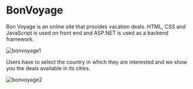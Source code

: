 # BonVoyage

Bon Voyage is an online site that provides vacation deals. HTML, CSS and JavaScript is used on front end and ASP.NET is used as a backend framework.

![bonvoyage1](https://user-images.githubusercontent.com/25735076/36364617-ea5efdb2-1566-11e8-9bf3-cca7f33ff3b6.PNG)

Users have to select the country in which they are interested and we show you the deals available in its cities.

![bonvoyage2](https://user-images.githubusercontent.com/25735076/36364748-cf2e3af2-1567-11e8-800f-d66316e2c289.PNG)
